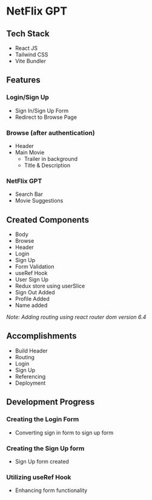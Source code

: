 # NetFlix GPT

## Tech Stack
- React JS
- Tailwind CSS
- Vite Bundler

## Features 
### Login/Sign Up
- Sign In/Sign Up Form
- Redirect to Browse Page
### Browse (after authentication)
- Header
- Main Movie 
    - Trailer in background
    - Title & Description
### NetFlix GPT
- Search Bar
- Movie Suggestions

## Created Components
- Body
- Browse
- Header 
- Login
- Sign Up 
- Form Validation
- useRef Hook
- User Sign Up
- Redux store using userSlice
- Sign Out Added
- Profile Added
- Name added

_Note: Adding routing using react router dom version 6.4_

## Accomplishments
- Build Header
- Routing
- Login
- Sign Up
- Referencing
- Deployment

## Development Progress
### Creating the Login Form
- Converting sign in form to sign up form
### Creating the Sign Up form
- Sign Up form created 
### Utilizing useRef Hook
- Enhancing form functionality
